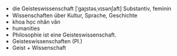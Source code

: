 - die Geisteswissenschaft [ˈɡaɪ̯stəsˌvɪsənʃaft] Substantiv, feminin  
- Wissenschaften über Kultur, Sprache, Geschichte  
- khoa học nhân văn  
- humanities  
- Philosophie ist eine Geisteswissenschaft.  
- Geisteswissenschaften (Pl.)  
- Geist + Wissenschaft